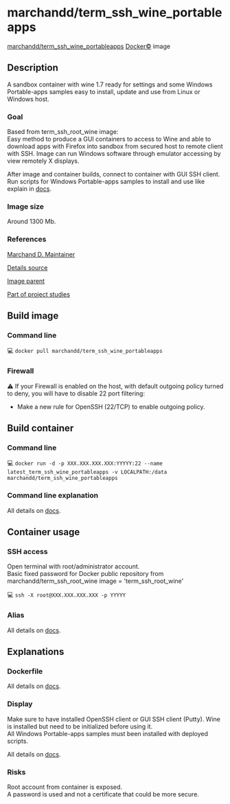 # marchandd/term_ssh_wine_portableapps

[marchandd/term_ssh_wine_portableapps](https://registry.hub.docker.com/u/marchandd/term_ssh_wine_portableapps/ "MarchandD")  [Docker:copyright:](https://docs.docker.com/ "Docker") image

## Description

A sandbox container with wine 1.7 ready for settings and some Windows Portable-apps samples easy to install, update and use from Linux or Windows host.

### Goal

Based from term_ssh_root_wine image:  
Easy method to produce a GUI containers to access to Wine and able to download apps with Firefox into sandbox from secured host to remote client with SSH.
Image can run Windows software through emulator accessing by view remotely X displays.

After image and container builds, connect to container with GUI SSH client.  
Run scripts for Windows Portable-apps samples to install and use like explain in [docs](https://github.com/marchandd/term_ssh_wine_portableapps/blob/master/docs/summary.md "Summary").

### Image size

Around 1300 Mb.

### References

[Marchand D. Maintainer](https://github.com/marchandd/ "Maintainer")

[Details source](https://github.com/marchandd/term_ssh_wine_portableapps/ "Details")

[Image parent](https://github.com/marchandd/term_ssh_root_wine/ "Parent")

[Part of project studies](https://github.com/marchandd/docker_index/ "References")

## Build image

### Command line

:computer: `docker pull marchandd/term_ssh_wine_portableapps`

### Firewall

:warning: If your Firewall is enabled on the host, with default outgoing policy turned to 
deny, 
you will have to disable 22 port filtering:  
- Make a new rule for OpenSSH (22/TCP) to enable outgoing policy.

## Build container

### Command line

:computer: `docker run -d -p XXX.XXX.XXX.XXX:YYYYY:22 --name latest_term_ssh_wine_portableapps -v LOCALPATH:/data marchandd/term_ssh_wine_portableapps`

### Command line explanation

All details on [docs](https://github.com/marchandd/term_ssh_wine_portableapps/blob/master/docs/summary.md "Summary").

## Container usage

### SSH access

Open terminal with root/administrator account.  
Basic fixed password for Docker public repository from marchandd/term_ssh_root_wine image = 'term_ssh_root_wine'

:computer: `ssh -X root@XXX.XXX.XXX.XXX -p YYYYY`

### Alias

All details on [docs](https://github.com/marchandd/term_ssh_wine_portableapps/blob/master/docs/summary.md "Summary").

## Explanations

### Dockerfile

All details on [docs](https://github.com/marchandd/term_ssh_wine_portableapps/blob/master/docs/summary.md "Summary").

### Display

Make sure to have installed OpenSSH client or GUI SSH client (Putty).
Wine is installed but need to be initialized before using it.  
All Windows Portable-apps samples must been installed with deployed scripts.

All details on [docs](https://github.com/marchandd/term_ssh_wine_portableapps/blob/master/docs/summary.md "Summary").

### Risks

Root account from container is exposed.  
A password is used and not a certificate that could be more secure.
